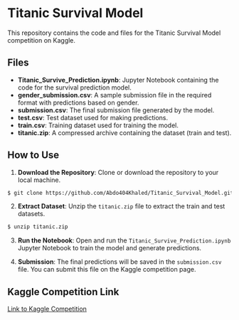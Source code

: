 # Titanic Survival Model

This repository contains the code and files for the Titanic Survival Model competition on Kaggle.

## Files

- **Titanic_Survive_Prediction.ipynb**: Jupyter Notebook containing the code for the survival prediction model.
- **gender_submission.csv**: A sample submission file in the required format with predictions based on gender.
- **submission.csv**: The final submission file generated by the model.
- **test.csv**: Test dataset used for making predictions.
- **train.csv**: Training dataset used for training the model.
- **titanic.zip**: A compressed archive containing the dataset (train and test).

## How to Use

1. **Download the Repository**: Clone or download the repository to your local machine.

```bash
$ git clone https://github.com/Abdo404Khaled/Titanic_Survival_Model.git
```

2. **Extract Dataset**: Unzip the `titanic.zip` file to extract the train and test datasets.

```bash
$ unzip titanic.zip
```

3. **Run the Notebook**: Open and run the `Titanic_Survive_Prediction.ipynb` Jupyter Notebook to train the model and generate predictions.

4. **Submission**: The final predictions will be saved in the `submission.csv` file. You can submit this file on the Kaggle competition page.

## Kaggle Competition Link

[Link to Kaggle Competition](https://www.kaggle.com/competitions/titanic)
